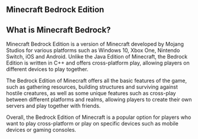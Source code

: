 ## Minecraft Bedrock Edition

## What is Minecraft Bedrock?

Minecraft Bedrock Edition is a version of Minecraft developed by Mojang Studios for various platforms such as Windows 10, Xbox One, Nintendo Switch, iOS and Android. Unlike the Java Edition of Minecraft, the Bedrock Edition is written in C++ and offers cross-platform play, allowing players on different devices to play together.

The Bedrock Edition of Minecraft offers all the basic features of the game, such as gathering resources, building structures and surviving against hostile creatures, as well as some unique features such as cross-play between different platforms and realms, allowing players to create their own servers and play together with friends.

Overall, the Bedrock Edition of Minecraft is a popular option for players who want to play cross-platform or play on specific devices such as mobile devices or gaming consoles.